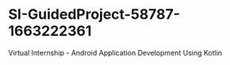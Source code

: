 # SI-GuidedProject-58787-1663222361
Virtual Internship - Android Application Development Using Kotlin
